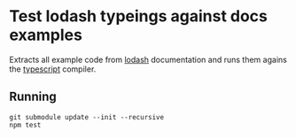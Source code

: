 # Test lodash typeings against docs examples 

Extracts all example code from [lodash](https://github.com/lodash/lodash) documentation 
and runs them agains the [typescript](https://github.com/Microsoft/TypeScript) compiler.

## Running

```
git submodule update --init --recursive
npm test
```